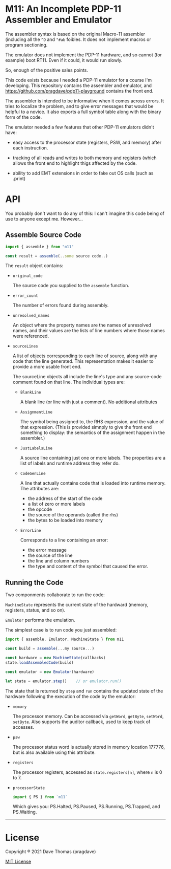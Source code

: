 # M11: An Incomplete PDP-11 Assembler and Emulator

The assembler syntax is based on the original Macro-11 assembler (including all
the `^D` and `"#ab` foibles. It does not implement macros or program sectioning.

The emulator does not implement the PDP-11 hardware, and so cannot (for example) boot RT11.
Even if it could, it would run slowly.

So, enough of the positive sales points.

This code exists because I needed a PDP-11 emulator for a course I'm developing.
This repository contains the assembler and emulator, and
https://github.com/pragdave/pdp11-playground contains the front end.

The assembler is intended to be informative when it comes across errors. It
tries to localize the problem, and to give error messages that would be helpful
to a novice. It also exports a full symbol table along with the binary form of
the code.

The emulator needed a few features that other PDP-11 emulators didn't have:

* easy access to the processor state (registers, PSW, and memory) after each
  instruction.

* tracking of all reads and writes to both memory and registers (which allows
  the front end to highlight thigs affected by the code.

* ability to add EMT extensions in order to fake out OS calls (such as .print)

# API

You probably don't want to do any of this: I can't imagine this code being of
use to anyone except me. However...


## Assemble Source Code

~~~ js
import { assemble } from "m11"

const result = assemble(..some source code..)
~~~

The `result` object contains:

* `original_code`

   The source code you supplied to the `assemble` function.

* `error_count`

   The number of errors found during assembly. 

* `unresolved_names`

   An object where the property names are the names of unresolved names, and
   their values are the lists of line numbers where those names were referenced.

* `sourceLines`

   A list of objects corresponding to each line of source, along with any code
   that the line generated. This representation makes it easier to provide a
   more usable front end.

   The sourceLine objects all include the line's type and any source-code
   comment found on that line. The individual types are:

   * `BlankLine`

      A blank line (or line with just a comment). No additional attributes

   * `AssignmentLine`

     The symbol being assigned to, the RHS expression, and the value of that
     expression. (This is provided simnply to give the front end something to
     display: the semantics of the assignment happen in the assembler.)

   * `JustLabelsLine`

     A source line containing just one or more labels. The properties are a list
     of labels and runtime address they refer do.

   * `CodeGenLine`

     A line that actually contains code that is loaded into runtime memory. The
     attributes are:

     * the address of the start of the code
     * a list of zero or more labels
     * the opcode
     * the source of the operands (called the rhs)
     * the bytes to be loaded into memory

   * `ErrorLine`

     Corresponds to a line containing an error:

     * the error message
     * the source of the line
     * the line and column numbers
     * the type and content of the symbol that caused the error.

## Running the Code

Two componments collaborate to run the code:

`MachineState` represents the current state of the hardward (memory, registers,
status, and so on).

`Emulator` performs the emulation.

The simplest case is to run code you just assembled:

~~~ js
import { assemble, Emulator, MachineState } from m11

const build = assemble(...my source...)

const hardware = new MachineState(callbacks)
state.loadAssembledCode(build)

const emulator = new Emulator(hardware)

let state = emulator.step()    // or emulator.run()
~~~

The state that is returned by `step` and `run` contains the updated state of the
hardware following the execution of the code by the emulator:

* `memory`

  The processor memory. Can be accessed via `getWord`, `getByte`, `setWord`,
  `setByte`. Also supports the auditor callback, used to keep track of accesses.

* `psw`

  The processor status word is actually stored in memory location 177776, but is
  also available using this attribute.

* `registers`

  The processor registers, accessed as `state.registers[n]`, where `n` is 0 to
  7.

* `processorState`

  ~~~ js
  import { PS } from `m11`
  ~~~

  Which gives you: PS.Halted, PS.Paused, PS.Running, PS.Trapped, and PS.Waiting.


----

# License

Copyright ® 2021 Dave Thomas (pragdave)

[MIT License](./LICENSE.md)
